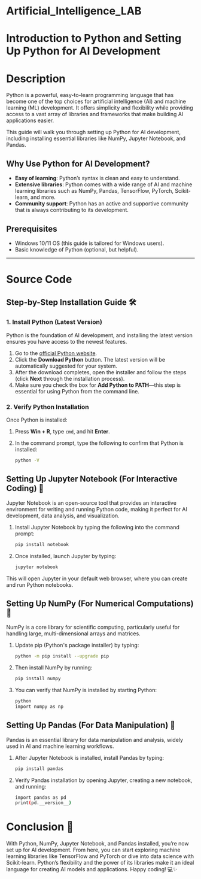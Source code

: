 # Artificial_Intelligence_LAB
# Introduction to Python and Setting Up Python for AI Development

# Description
Python is a powerful, easy-to-learn programming language that has become one of the top choices for artificial intelligence (AI) and machine learning (ML) development. It offers simplicity and flexibility while providing access to a vast array of libraries and frameworks that make building AI applications easier.

This guide will walk you through setting up Python for AI development, including installing essential libraries like NumPy, Jupyter Notebook, and Pandas.

## Why Use Python for AI Development?

- **Easy of learning**: Python’s syntax is clean and easy to understand.
- **Extensive libraries**: Python comes with a wide range of AI and machine learning libraries such as NumPy, Pandas, TensorFlow, PyTorch, Scikit-learn, and more.
- **Community support**: Python has an active and supportive community that is always contributing to its development.
  
## Prerequisites

- Windows 10/11 OS (this guide is tailored for Windows users).
- Basic knowledge of Python (optional, but helpful).

---
# Source Code
## Step-by-Step Installation Guide 🛠

### 1. Install Python (Latest Version)

Python is the foundation of AI development, and installing the latest version ensures you have access to the newest features.

1. Go to the [official Python website](https://www.python.org/).
2. Click the **Download Python** button. The latest version will be automatically suggested for your system.
3. After the download completes, open the installer and follow the steps (click **Next** through the installation process).
4. Make sure you check the box for **Add Python to PATH**—this step is essential for using Python from the command line.

### 2. Verify Python Installation

Once Python is installed:

1. Press **Win + R**, type `cmd`, and hit **Enter**.
2. In the command prompt, type the following to confirm that Python is installed:

   ```bash
   python -V


## Setting Up Jupyter Notebook (For Interactive Coding) 📓
Jupyter Notebook is an open-source tool that provides an interactive environment for writing and running Python code, making it perfect for AI development, data analysis, and visualization.

1. Install Jupyter Notebook by typing the following into the command prompt:
   
      ```bash
   pip install notebook

2. Once installed, launch Jupyter by typing:
   
      ```bash
   jupyter notebook

This will open Jupyter in your default web browser, where you can create and run Python notebooks.


## Setting Up NumPy (For Numerical Computations) 🧮
NumPy is a core library for scientific computing, particularly useful for handling large, multi-dimensional arrays and matrices.

1. Update pip (Python's package installer) by typing:
   
      ```bash
   python -m pip install --upgrade pip

2. Then install NumPy by running:
   
      ```bash
   pip install numpy
      
3. You can verify that NumPy is installed by starting Python:
   
      ```bash
   python
   import numpy as np

## Setting Up Pandas (For Data Manipulation) 🐼
Pandas is an essential library for data manipulation and analysis, widely used in AI and machine learning workflows.

1. After Jupyter Notebook is installed, install Pandas by typing:
   
      ```bash
   pip install pandas

2. Verify Pandas installation by opening Jupyter, creating a new notebook, and running:
   
      ```bash
   import pandas as pd
   print(pd.__version__)
      

# Conclusion 🎉
With Python, NumPy, Jupyter Notebook, and Pandas installed, you’re now set up for AI development. From here, you can start exploring machine learning libraries like 
TensorFlow and PyTorch or dive into data science with Scikit-learn. Python’s flexibility and the power of its libraries make it an ideal language for creating AI models and applications. Happy coding! 💻✨
